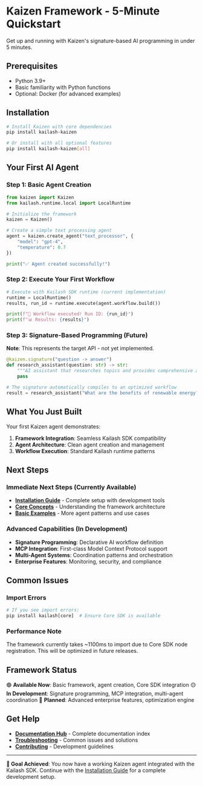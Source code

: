# Kaizen Framework - 5-Minute Quickstart

Get up and running with Kaizen's signature-based AI programming in under 5 minutes.

## Prerequisites

- Python 3.9+
- Basic familiarity with Python functions
- Optional: Docker (for advanced examples)

## Installation

```bash
# Install Kaizen with core dependencies
pip install kailash-kaizen

# Or install with all optional features
pip install kailash-kaizen[all]
```

## Your First AI Agent

### Step 1: Basic Agent Creation

```python
from kaizen import Kaizen
from kailash.runtime.local import LocalRuntime

# Initialize the framework
kaizen = Kaizen()

# Create a simple text processing agent
agent = kaizen.create_agent("text_processor", {
    "model": "gpt-4",
    "temperature": 0.7
})

print("✅ Agent created successfully!")
```

### Step 2: Execute Your First Workflow

```python
# Execute with Kailash SDK runtime (current implementation)
runtime = LocalRuntime()
results, run_id = runtime.execute(agent.workflow.build())

print(f"🚀 Workflow executed! Run ID: {run_id}")
print(f"📊 Results: {results}")
```

### Step 3: Signature-Based Programming (Future)

**Note**: This represents the target API - not yet implemented.

```python
@kaizen.signature("question -> answer")
def research_assistant(question: str) -> str:
    """AI assistant that researches topics and provides comprehensive answers"""
    pass

# The signature automatically compiles to an optimized workflow
result = research_assistant("What are the benefits of renewable energy?")
```

## What You Just Built

Your first Kaizen agent demonstrates:

1. **Framework Integration**: Seamless Kailash SDK compatibility
2. **Agent Architecture**: Clean agent creation and management
3. **Workflow Execution**: Standard Kailash runtime patterns

## Next Steps

### Immediate Next Steps (Currently Available)
- [**Installation Guide**](installation.md) - Complete setup with development tools
- [**Core Concepts**](concepts.md) - Understanding the framework architecture
- [**Basic Examples**](examples.md) - More agent patterns and use cases

### Advanced Capabilities (In Development)
- **Signature Programming**: Declarative AI workflow definition
- **MCP Integration**: First-class Model Context Protocol support
- **Multi-Agent Systems**: Coordination patterns and orchestration
- **Enterprise Features**: Monitoring, security, and compliance

## Common Issues

### Import Errors
```python
# If you see import errors:
pip install kailash[core]  # Ensure Core SDK is available
```

### Performance Note
The framework currently takes ~1100ms to import due to Core SDK node registration. This will be optimized in future releases.

## Framework Status

🟢 **Available Now**: Basic framework, agent creation, Core SDK integration
🟡 **In Development**: Signature programming, MCP integration, multi-agent coordination
🔵 **Planned**: Advanced enterprise features, optimization engine

## Get Help

- [**Documentation Hub**](../README.md) - Complete documentation index
- [**Troubleshooting**](../reference/troubleshooting.md) - Common issues and solutions
- [**Contributing**](../development/contributing.md) - Development guidelines

---

**🎯 Goal Achieved**: You now have a working Kaizen agent integrated with the Kailash SDK. Continue with the [Installation Guide](installation.md) for a complete development setup.